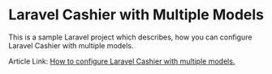 # Laravel Cashier with Multiple Models

This is a sample Laravel project which describes, how you can configure Laravel Cashier with multiple models.

Article Link: [How to configure Laravel Cashier with multiple models.](https://swapnil.dev/blog/how-to-configure-laravel-cashier-with-multiple-models)